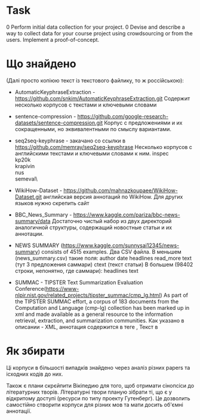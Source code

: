 # Task

0 Perform initial data collection for your project.
0 Devise and describe a way to collect data for your course project using crowdsourcing or from the users. Implement a proof-of-concept.

# Що знайдено 

(Далі просто копіюю текст із текстового файлику, то ж россійською):

* AutomaticKeyphraseExtraction - https://github.com/snkim/AutomaticKeyphraseExtraction.git
Содержит несколько корпусов с текстами и ключевыми словами


* sentence-compression - https://github.com/google-research-datasets/sentence-compression.git
Корпус с предложениями и их сокращенными, но эквивалентными по смыслу вариантами.


* seq2seq-keyphrase - закачано со ссылки в https://github.com/memray/seq2seq-keyphrase
Несколько корпусов с английскими текстами и ключевыми словами к ним.
inspec\
kp20k\
krapivin\
nus\
semeval\


* WikiHow-Dataset - https://github.com/mahnazkoupaee/WikiHow-Dataset.git
английская версия аннотаций по WikiHow. Для других языков нужно скрепить сайт


* BBC_News_Summary - https://www.kaggle.com/pariza/bbc-news-summary/data
Достаточно чистый набор из двух директорий аналогичной структуры, содержащий новостные статьи и их аннотации.


* NEWS SUMMARY (https://www.kaggle.com/sunnysai12345/news-summary) consists of 4515 examples.
Два CSV файла. В меньшем (news_summary.csv) такие поля: 
author	date	headlines	read_more	text (тут 3 предложения саммари)	ctext (текст статьи)
В большем (98402 строки, непонятно, где саммари): 
headlines	text

* SUMMAC - TIPSTER Text Summarization Evaluation Conference(https://www-nlpir.nist.gov/related_projects/tipster_summac/cmp_lg.html)
As part of the TIPSTER SUMMAC effort, a corpus of 183 documents from the Computation and Language (cmp-lg) collection has been marked up in xml and made available as a general resource to the information retrieval, extraction, and summarization communities.
Как указано в описании - XML, аннотация содержится в теге <ABSTRACT>, Текст в <BODY>

# Як збирати

Ці корпуси в більшості випадків знайдено через аналіз різних papers та ісходних кодів до них.

Також є плани скрєйпити Вікіпедию для того, щоб отримати сінопсіси до літературних творів. Літературні твори планую зібрати ті, що є у відкритому доступі (ресурси по типу проекту Гутенберг). Це дозволить самостійно створити корпуси для різних мов та мати досить об'ємні аннотації.